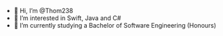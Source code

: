 - 👋 Hi, I’m @Thom238
- 👀 I’m interested in Swift, Java and C#
- 🌱 I’m currently studying a Bachelor of Software Engineering (Honours)
<!---
Thom238/Thom238 is a ✨ special ✨ repository because its `README.md` (this file) appears on your GitHub profile.
You can click the Preview link to take a look at your changes.
--->
